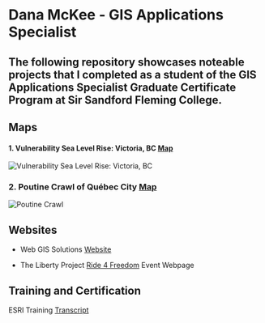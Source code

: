 # Dana McKee - GIS Applications Specialist
## **The following repository showcases noteable projects that I completed as a student of the GIS Applications Specialist Graduate Certificate Program at Sir Sandford Fleming College.**

## Maps

#### 1. Vulnerability Sea Level Rise: Victoria, BC [Map](https://danammckee.github.io/Projects/Maps/SeaLevelRise_Victoria_BC.pdf)

![Vulnerability Sea Level Rise: Victoria, BC](https://danammckee.github.io/Projects/Maps/SeaLevelRise_Victoria_BC.jpg)

### 2. Poutine Crawl of Québec City [Map](https://danammckee.github.io/Projects/Maps/PoutineCrawlofQuebecCity.pdf)

![Poutine Crawl](https://danammckee.github.io/Projects/Maps/PoutineCrawlofQuebecCity.jpg)

## Websites

* Web GIS Solutions [Website](https://luna.flemingcollege.ca/geom99/2021/web1/index.html)

* The Liberty Project [Ride 4 Freedom](https://www.the-libertyproject.org/ride-4-freedom) Event Webpage

## Training and Certification

ESRI Training [Transcript](https://danammckee.github.io/Projects/ESRITraining/Dana_McKee_ESRITrainingTranscript.pdf)
